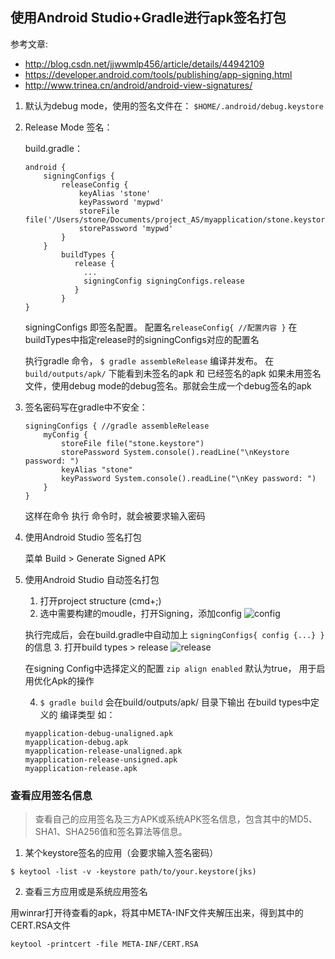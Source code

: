 ## 使用Android Studio+Gradle进行apk签名打包

参考文章:
- http://blog.csdn.net/jjwwmlp456/article/details/44942109
- https://developer.android.com/tools/publishing/app-signing.html
- http://www.trinea.cn/android/android-view-signatures/

1. 默认为debug mode，使用的签名文件在： `$HOME/.android/debug.keystore`

2. Release Mode 签名：

    build.gradle：
    ```    
    android {  
        signingConfigs {  
            releaseConfig {  
                keyAlias 'stone'  
                keyPassword 'mypwd'  
                storeFile file('/Users/stone/Documents/project_AS/myapplication/stone.keystore')  
                storePassword 'mypwd'  
            }  
        }  
            buildTypes {  
               release {  
                 ...  
                 signingConfig signingConfigs.release  
               }  
            }  
    }
    ```  
    signingConfigs 即签名配置。 配置名`releaseConfig{ //配置内容 }`
    在buildTypes中指定release时的signingConfigs对应的配置名

    执行gradle 命令， `$ gradle assembleRelease`
    编译并发布。 在`build/outputs/apk/` 下能看到未签名的apk 和 已经签名的apk
    如果未用签名文件，使用debug mode的debug签名。那就会生成一个debug签名的apk

3. 签名密码写在gradle中不安全：
    ```
    signingConfigs { //gradle assembleRelease  
        myConfig {  
            storeFile file("stone.keystore")  
            storePassword System.console().readLine("\nKeystore password: ")  
            keyAlias "stone"  
            keyPassword System.console().readLine("\nKey password: ")  
        }  
    }  
    ```
    这样在命令 执行 命令时，就会被要求输入密码

4. 使用Android Studio 签名打包

    菜单 Build > Generate Signed APK

5. 使用Android Studio 自动签名打包

    1. 打开project structure (cmd+;)
    2. 选中需要构建的moudle，打开Signing，添加config
     ![config](http://img.blog.csdn.net/20150408163615227?watermark/2/text/aHR0cDovL2Jsb2cuY3Nkbi5uZXQvamp3d21scDQ1Ng==/font/5a6L5L2T/fontsize/400/fill/I0JBQkFCMA==/dissolve/70/gravity/Center)

      执行完成后，会在build.gradle中自动加上 `signingConfigs{ config {...} }`的信息
    3. 打开build types > release
    ![release](http://img.blog.csdn.net/20150408164124479?watermark/2/text/aHR0cDovL2Jsb2cuY3Nkbi5uZXQvamp3d21scDQ1Ng==/font/5a6L5L2T/fontsize/400/fill/I0JBQkFCMA==/dissolve/70/gravity/Center)

    在signing Config中选择定义的配置
    `zip align enabled` 默认为true， 用于启用优化Apk的操作

    4. `$ gradle build`
      会在build/outputs/apk/ 目录下输出 在build types中定义的 编译类型
     如：
      ```
      myapplication-debug-unaligned.apk
      myapplication-debug.apk
      myapplication-release-unaligned.apk
      myapplication-release-unsigned.apk
      myapplication-release.apk
      ```

### 查看应用签名信息
 >查看自己的应用签名及三方APK或系统APK签名信息，包含其中的MD5、SHA1、SHA256值和签名算法等信息。

1. 某个keystore签名的应用（会要求输入签名密码）

 ```
 $ keytool -list -v -keystore path/to/your.keystore(jks)
 ```

2. 查看三方应用或是系统应用签名

用winrar打开待查看的apk，将其中META-INF文件夹解压出来，得到其中的CERT.RSA文件

```
keytool -printcert -file META-INF/CERT.RSA
```

